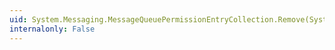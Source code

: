 ```yaml
---
uid: System.Messaging.MessageQueuePermissionEntryCollection.Remove(System.Messaging.MessageQueuePermissionEntry)
internalonly: False
---
```

